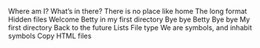 Where am I?
What’s in there?
There is no place like home
The long format
Hidden files
Welcome
Betty in my first directory
Bye bye Betty
Bye bye My first directory
Back to the future
Lists
File type
 We are symbols, and inhabit symbols 
Copy HTML files
